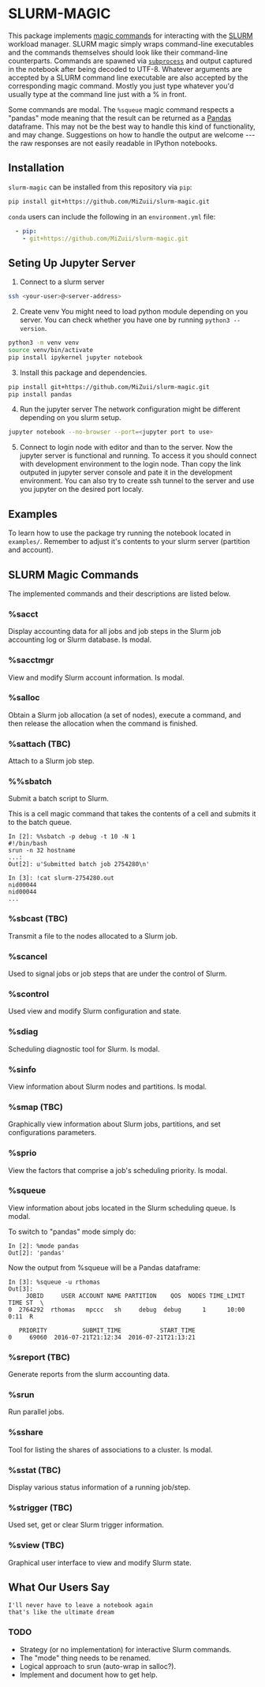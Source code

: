 SLURM-MAGIC
===========

This package implements [magic commands](http://ipython.readthedocs.io/en/stable/interactive/magics.html) for interacting with the [SLURM](http://slurm.schedmd.com/) workload manager.
SLURM magic simply wraps command-line executables and the commands themselves should look like their command-line counterparts.
Commands are spawned via [`subprocess`](https://docs.python.org/library/subprocess.html) and output captured in the notebook after being decoded to UTF-8.
Whatever arguments are accepted by a SLURM command line executable are also accepted by the corresponding magic command.
Mostly you just type whatever you'd usually type at the command line just with a % in front.

Some commands are modal.
The `%squeue` magic command respects a "pandas" mode meaning that the result can be returned as a [Pandas](http://pandas.pydata.org/pandas-docs/stable/) dataframe.
This may not be the best way to handle this kind of functionality, and may change.
Suggestions on how to handle the output are welcome --- the raw responses are not easily readable in IPython notebooks.

Installation
------------

`slurm-magic` can be installed from this repository via `pip`:
```bash
pip install git+https://github.com/MiZuii/slurm-magic.git
```
`conda` users can include the following in an `environment.yml` file:
```yaml
  - pip:
    - git+https://github.com/MiZuii/slurm-magic.git
```

Seting Up Jupyter Server
------------------------

1. Connect to a slurm server
```bash
ssh <your-user>@<server-address>
```

2. Create venv
You might need to load python module depending on you server. You can check whether you have one by running ```python3 --version```.
```bash
python3 -m venv venv
source venv/bin/activate
pip install ipykernel jupyter notebook
```

3. Install this package and dependencies.
```bash
pip install git+https://github.com/MiZuii/slurm-magic.git
pip install pandas
```

4. Run the jupyter server
The network configuration might be different depending on you slurm setup.
```bash
jupyter notebook --no-browser --port=<jupyter port to use>
```

5. Connect to login node with editor and than to the server. Now the jupyter server is functional and running. To access it you should connect with development environment to the login node. Than copy the link outputed in jupyter server console and pate it in the development environment. You can also try to create ssh tunnel to the server and use you jupyter on the desired port localy.

Examples
--------

To learn how to use the package try running the notebook located in ```examples/```. Remember to adjust it's contents to your slurm server (partition and account).

SLURM Magic Commands
--------------------

The implemented commands and their descriptions are listed below.

### %sacct

Display accounting data for all jobs and job steps in the Slurm job accounting log or Slurm database.
Is modal.

### %sacctmgr

View and modify Slurm account information.
Is modal.

### %salloc

Obtain a Slurm job allocation (a set of nodes), execute a command, and then release the allocation when the command is finished.

### %sattach (TBC)

Attach to a Slurm job step.

### %%sbatch

Submit a batch script to Slurm.

This is a cell magic command that takes the contents of a cell and submits it to the batch queue.

    In [2]: %%sbatch -p debug -t 10 -N 1
    #!/bin/bash
    srun -n 32 hostname
    ...:
    Out[2]: u'Submitted batch job 2754280\n'

    In [3]: !cat slurm-2754280.out
    nid00044
    nid00044
    ...

### %sbcast (TBC)

Transmit a file to the nodes allocated to a Slurm job.

### %scancel

Used to signal jobs or job steps that are under the control of Slurm.

### %scontrol

Used view and modify Slurm configuration and state.

### %sdiag

Scheduling diagnostic tool for Slurm.
Is modal.

### %sinfo

View information about Slurm nodes and partitions.
Is modal.

### %smap (TBC)

Graphically view information about Slurm jobs, partitions, and set configurations parameters.

### %sprio

View the factors that comprise a job's scheduling priority.
Is modal.

### %squeue

View information about jobs located in the Slurm scheduling queue.
Is modal.

To switch to "pandas" mode simply do:

    In [2]: %mode pandas
    Out[2]: 'pandas'

Now the output from %squeue will be a Pandas dataframe:

    In [3]: %squeue -u rthomas
    Out[3]:
         JOBID     USER ACCOUNT NAME PARTITION    QOS  NODES TIME_LIMIT  TIME ST  \
    0  2764292  rthomas   mpccc   sh     debug  debug      1      10:00  0:11  R

       PRIORITY          SUBMIT_TIME           START_TIME
    0     69060  2016-07-21T21:12:34  2016-07-21T21:13:21

### %sreport (TBC)

Generate reports from the slurm accounting data.

### %srun

Run parallel jobs.

### %sshare

Tool for listing the shares of associations to a cluster.
Is modal.

### %sstat (TBC)

Display various status information of a running job/step.

### %strigger (TBC)

Used set, get or clear Slurm trigger information.

### %sview (TBC)

Graphical user interface to view and modify Slurm state.

What Our Users Say
------------------

    I'll never have to leave a notebook again
    that's like the ultimate dream

### TODO

* Strategy (or no implementation) for interactive Slurm commands.
* The "mode" thing needs to be renamed.
* Logical approach to srun (auto-wrap in salloc?).
* Implement and document how to get help.